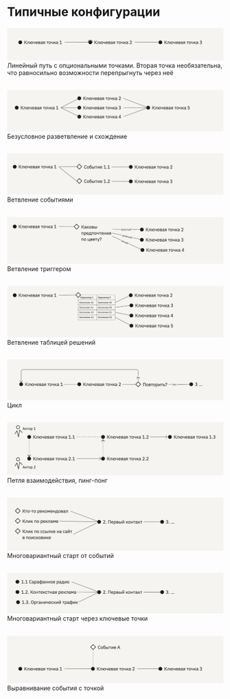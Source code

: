 # Типичные конфигурации <a id="configurations"></a>

![Схема конфигурации](illustrations/config_1.png)
Линейный путь с опциональными точками. Вторая точка необязательна, что равносильно возможности перепрыгнуть через неё

\
![Схема конфигурации](illustrations/config_2.png)
Безусловное разветвление и схождение

\
![Схема конфигурации](illustrations/config_3.png)
Ветвление событиями

\
![Схема конфигурации](illustrations/config_4.png)
Ветвление триггером

\
![Схема конфигурации](illustrations/config_5.png)
Ветвление таблицей решений

\
![Схема конфигурации](illustrations/config_6.png)
Цикл

\
![Схема конфигурации](illustrations/config_7.png)
Петля взаимодействия, пинг-понг

\
![Схема конфигурации](illustrations/config_8.png)
Многовариантный старт от событий

\
![Схема конфигурации](illustrations/config_9.png)
Многовариантный старт через ключевые точки

\
![Схема конфигурации](illustrations/config_10.png)
Выравнивание события с точкой
